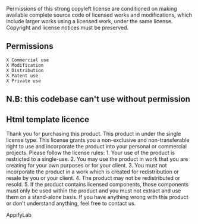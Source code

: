 Permissions of this strong copyleft license are conditioned on making available complete source code of licensed works and modifications, which include larger works using a licensed work, under the same license. Copyright and license notices must be preserved.

## Permissions
    X Commercial use
    X Modification
    X Distribution
    X Patent use
    X Private use

## N.B: this codebase can't use without permission


## Html template licence 
Thank you for purchasing this product. This product in under the single license type. This
license grants you a non-exclusive and non-transferable right to use and incorporate the product
into your personal or commercial projects. Please follow the license rules:
    1. Your use of the product is restricted to a single-use.
    2. You may use the product in work that you are creating for your own purposes or for your client.
    3. You must not incorporate the product in a work which is created for redistribution or resale by you or your client.
    4. The product may not be redistributed or resold.
    5. If the product contains licensed components, those components must only be used
    within the product and you must not extract and use them on a stand-alone basis.
    If you have anything wrong with this product or don’t understand anything, feel free to contact us.

AppifyLab